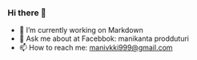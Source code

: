 ### Hi there 👋

- 🔭 I’m currently working on Markdown
- 💬 Ask me about at Facebbok: manikanta prodduturi
- 📫 How to reach me: manivkki999@gmail.com
